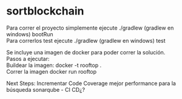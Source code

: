 # sortblockchain
Para correr el proyecto simplemente ejecute ./gradlew (gradlew en windows) bootRun <BR/>
Para correrlos test ejecute ./gradlew (gradlew en windows) test <BR/>

Se incluye una imagen de docker para poder correr la solución. <BR/>
Pasos a ejecutar: <BR/>
Buildear la imagen: docker -t rooftop . <BR/>
Correr la imagen docker run rooftop <BR/>

Next Steps:
Incrementar Code Coverage
mejor performance para la búsqueda
sonarqube - CI CD¿?